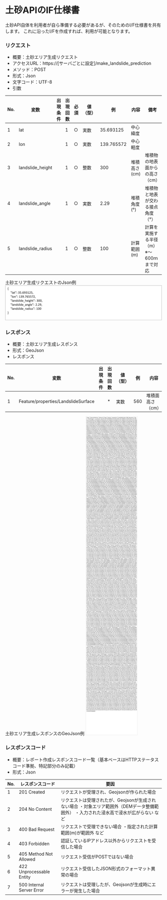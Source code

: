 # 土砂APIのIF仕様書

土砂API自体を利用者が自ら準備する必要があるが、そのためのI/F仕様書を共有します。
これに沿ったI/Fを作成すれば、利用が可能となります。

### リクエスト
- 概要：土砂エリア生成リクエスト
- アクセスURL：https://[サーバごとに設定]/make_landslide_prediction
- メソッド：POST
- 形式：Json
- 文字コード：UTF-8
- 引数

| No. | 変数             | 出現条件 | 出現回数 | 必須  | 値（型） | 例         | 内容         | 備考                                      |
|-----|------------------|----------|----------|-------|----------|------------|--------------|-------------------------------------------|
| 1   | lat              | 　       | 1        | ○    | 実数     | 35.693125  | 中心緯度     | 　                                        |
| 2   | lon              | 　       | 1        | ○    | 実数     | 139.765572 | 中心軽度     | 　                                        |
| 3   | landslide_height | 　       | 1        | ○    | 整数     | 300        | 堆積高さ(cm) | 堆積物の地表面からの高さ（cm）            |
| 4   | landslide_angle  | 　       | 1        | ○    | 実数     | 2.29       | 堆積角度(°)  | 堆積物と地表が交わる接点角度（°）         |
| 5   | landslide_radius | 　       | 1        | ○    | 整数     | 100        | 計算範囲(m)  | 計算を実施する半径（m）　※～600ｍまで対応 |

土砂エリア生成リクエストのJson例
![](../resources/devMan/devMan_006.png)


### レスポンス
- 概要：土砂エリア生成レスポンス
- 形式：GeoJson
- レスポンス

| No. | 変数                                | 出現条件 | 出現回数 | 値（型） | 例  | 内容             | 備考   |
|-----|-------------------------------------|----------|----------|----------|-----|------------------|--------|
| 1   | Feature/properties/LandslideSurface | 　       | *        | 実数     | 560 | 堆積面高さ（cm） | TP標高 |

土砂エリア生成レスポンスのGeoJson例
![](../resources/devMan/devMan_007.png)


### レスポンスコード
- 概要：レポート作成レスポンスコード一覧（基本ベースはHTTPステータスコード準拠、特記部分のみ記載）
- 形式：Json

| No. | レスポンスコード           | 要因                                                                                                                                              |
|-----|----------------------------|---------------------------------------------------------------------------------------------------------------------------------------------------|
| 1   | 201 Created                | リクエストが受理され、Geojsonが作られた場合                                                                                                       |
| 2   | 204 No Content             | リクエストは受理されたが、Geojsonが生成されない場合      ・対象エリア範囲外（DEMデータ整備範囲外）      ・入力された浸水高で浸水が広がらない など |
| 3   | 400 Bad Request            | リクエストで受理できない場合      ・指定された計算範囲(m)が範囲外 など                                                                            |
| 4   | 403 Forbidden              | 認証しているIPアドレス以外からリクエストを受信した場合                                                                                            |
| 5   | 405 Method Not   Allowed   | リクエスト受信がPOSTではない場合                                                                                                                  |
| 6   | 422 Unprocessable   Entity | リクエスト受信したJSON形式のフォーマット異常の場合                                                                                                |
| 7   | 500 Internal Server Error  | リクエストは受理したが、Geojsonが生成時にエラーが発生した場合                                                                                     |

